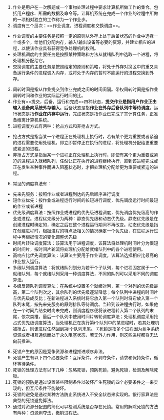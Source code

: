 1. 作业是用户在一次解题或一个事物处理过程中要求计算机所做工作的集合。包括用户程序、所需的数据及命令等。计算机系统在完成一个作业的过程中所做的一项相对独立的工作称为一个作业步。
2. 调度有三个层次：==作业调度，进程调度和交换调度==。  
- 作业调度的主要任务是按照一定的原则从外存上处于后备状态的作业中选择一个或多个，给他们分配内存，输入\输出设备等必要的资源，并建立相应的进程，以使该作业具有获得竞争处理机的权利。
- 处理机调度的主要任务是按照某种策略和方法从就绪队列中选取一个进程，将处理机分配给它。
- 交换调度的主要任务是按照给定的原则和策略，将处于外存对换区中的重又具备运行条件的进程调入内存，或将处于内存的暂时不能运行的进程交换到外存。
3. 周转时间是指从作业提交到作业完成之间的时间间隔。带权周转时间是指作业周转时间和作业的实际运行时间的比。
4. 作业有==提交，后备，运行和完成==四种状态，**提交作业是指用户作业正由输入设备向系统外存输入**。后备状态是指**作业在外存后备队列中等待调度**。运行状态是指**作业在内存中运行**，完成状态是指作业已完成了其计算任务，正准备撤离计算机系统。
5. 进程调度方式有两种：抢占方式和非抢占方式。
- 抢占方式是指当某一个进程正在处理机上执行时，若有某个更为重要或者紧迫的进程需要使用处理机，即立即暂停正在执行的进程，将处理机分配给更重要或紧迫的进程。
- 非抢占方式是指当某一个进程正在处理机上执行时，即使有某个更为重要或紧迫的进程进入就绪队列，任然让正在执行的进程继续执行，直到该进程完成或正在发生某种事件而进入阻塞状态时，才把处理机分配给更为重要或紧迫的进程。
6. 常见的调度算法有：
- 先来先服务：按照作业或者进程到达的先后顺序进行调度
- 短作业优先：按作业或进程运行时间的长短进行调度，优先调度运行时间最短的作业或者进程
- 优先级调度算法：按照作业或进程的优先级进程调度，优先调度优先级高的作业或进程。进程优先级分为两种：静态优先级和动态优先级。静态优先级是在创建进程时确定的，确定之后在整个进程运行期间不再改变。动态优先级是指在创建进程时，根据进程的特点及相关的情况确定一个优先级，在进程运行过程中再根据情况的变化调整优先级
- 时间片转轮调度算法：该算法用于进程调度，该算法将处理机时间片分为很短的时间片，按时间片轮流将处理机分配给就绪队列中的各个进程使用。
- 高响应比优先调度算法：该算法主要用于作业调度，该算法选择相应比最高的作业投入运行。
- 多级队列调度算法：将就绪队列划分为若干个子队列，每个进程固定属于一个就绪队列，每个就绪队列采用一种调度算法，不同的队列可以采用不同的调度算法。
- 多级反馈队列调度算法：在系统中设置多个就绪对列，第一个对列的优先级最高，第二个队列次之，其余队列的优先级逐渐降低；每个队列中进程的时间片与优先级成反比；在新进程进入系统时将它放入第一个队列时将它放入第一个队列末尾，按先来先服务的原则排队等待调度。当轮到该进程执行时，如果他在一个时间片结束时尚未完成，则调度程序便将该进程转入第二个队列的末尾，依次类推，最后一个队列中使用时间片转轮调度算法；处理机调度采用抢占式优先级调度算法，当处理机正在执行第i个队列中的某进程时，若其处理机被抢占，则该进程任然回到第i个队列末尾。
7.死锁是指多个进程因为竞争系统资源或者相互通信而处于永久阻塞状态，若无外力作用，则这些进程都将无法向前推进。
8. 死锁产生的原因是竞争资源和进程推进顺序非法。
9. 死锁产生有以下四个必要条件：互斥条件，不剥夺条件，请求和保持条件，循环等待条件。
10. 死锁的处理方法有以下几种：忽略死锁，预防死锁，避免死锁，检测及解除死锁。
11. 死锁的预防是通过设置某些限制条件以破坏产生死锁的四个必要条件之一来实现的，但互斥条件不能破坏。
12. 死锁的避免是通过某种方法防止系统进入不安全状态来实现的。银行家算法是典型的死锁避免算法。
13. 通过对资源分配图的简化可以检测系统是否存在死锁。常用的解除死锁的方法有两种：资源剥夺法，撤销进程法。
